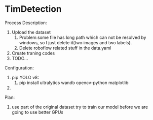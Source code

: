 # TimDetection
Process Description:
1. Upload the dataset
    1. Problem:some file has long path which can not be resolved by windows, so I just delete it(two images and two labels).
    2. Delete roboflow related stuff in the data.yaml
2. Create traning codes
3. TODO...

Configuration:
1. pip YOLO v8: 
    1. pip install ultralytics wandb opencv-python matplotlib
2. 

Plan:
1. use part of the original dataset try to train our model before we are going to use better GPUs